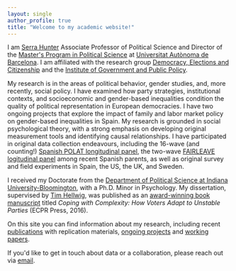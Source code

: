 ```yaml
---
layout: single
author_profile: true
title: "Welcome to my academic website!"
---
```

I am [Serra Hunter](https://recercaiuniversitats.gencat.cat/ca/serra-hunter/inici/) Associate Professor of Political Science and Director of the [Master's Program in Political Science](https://master-ciencia-politica.uab.cat/) at [Universitat Autònoma de Barcelona](https://www.uab.cat). I am affiliated with the research group [Democracy, Elections and Citizenship](https://webs.uab.cat/grdec/) and the [Institute of Government and Public Policy](https://igop.uab.cat/en/).

My research is in the areas of political behavior, gender studies, and, more recently, social policy. I have examined how party strategies, institutional contexts, and socioeconomic and gender-based inequalities condition the quality of political representation in European democracies. I have two ongoing projects that explore the impact of family and labor market policy on gender-based inequalities in Spain. My research is grounded in social psychological theory, with a strong emphasis on developing original measurement tools and identifying causal relationships. I have participated in original data collection endeavours, including the 16-wave (and counting!) [Spanish POLAT longitudinal panel](https://webs.uab.cat/grdec/panel-polat/), the two-wave [FAIRLEAVE logitudinal panel](https://webs.uab.cat/fairleave/wp-content/uploads/sites/401/2023/03/Cuestionario-para-web.pdf) among recent Spanish parents, as well as original survey and field experiments in Spain, the US, the UK, and Sweden.

I received my Doctorate from the [Department of Political Science at Indiana University-Bloomington](https://polisci.indiana.edu/), with a Ph.D. Minor in Psychology. My dissertation, supervised by [Tim Hellwig](https://sites.google.com/view/thellwig/home), was published as an [award-winning book manuscript](https://cses.org/2017/06/23/marinova/) titled *Coping with Complexity: How Voters Adapt to Unstable Parties* (ECPR Press, 2016).

On this site you can find information about my research, including recent [publications](/pages/publications/) with replication materials, [ongoing projects](/pages/projects/) and [working papers](/pages/papers/).

If you'd like to get in touch about data or a collaboration, please reach out via [email](mailto:dani.marinova@uab.cat).
